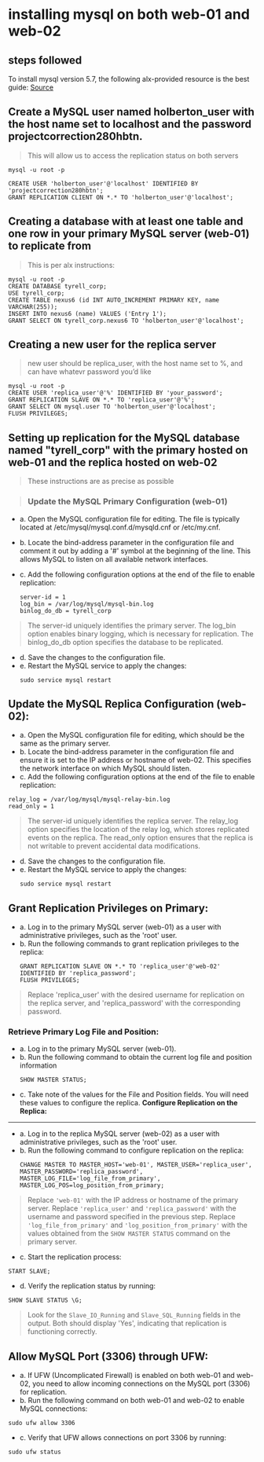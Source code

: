 # installing mysql on both web-01 and web-02

## steps followed

To install mysql version 5.7, the following alx-provided resource is the best guide:
[Source](https://intranet.alxswe.com/concepts/100002)

## Create a MySQL user named holberton_user  with the host name set to localhost and the password projectcorrection280hbtn. 
> This will allow us to access the replication status on both servers

```
mysql -u root -p

CREATE USER 'holberton_user'@'localhost' IDENTIFIED BY 'projectcorrection280hbtn';
GRANT REPLICATION CLIENT ON *.* TO 'holberton_user'@'localhost';
```

## Creating a database with at least one table and one row in your primary MySQL server (web-01) to replicate from
> This is per alx instructions:

```
mysql -u root -p
CREATE DATABASE tyrell_corp;
USE tyrell_corp;
CREATE TABLE nexus6 (id INT AUTO_INCREMENT PRIMARY KEY, name VARCHAR(255));
INSERT INTO nexus6 (name) VALUES ('Entry 1');
GRANT SELECT ON tyrell_corp.nexus6 TO 'holberton_user'@'localhost';
```

## Creating a new user for the replica server
> new user should be replica_user, with the host name set to %, and can have whatevr password you’d like

```
mysql -u root -p
CREATE USER 'replica_user'@'%' IDENTIFIED BY 'your_password';
GRANT REPLICATION SLAVE ON *.* TO 'replica_user'@'%';
GRANT SELECT ON mysql.user TO 'holberton_user'@'localhost';
FLUSH PRIVILEGES;
```

## Setting up replication for the MySQL database named "tyrell_corp" with the primary hosted on web-01 and the replica hosted on web-02
> These instructions are as precise as possible

> ### Update the MySQL Primary Configuration (web-01)

- a. Open the MySQL configuration file for editing. The file is typically located at /etc/mysql/mysql.conf.d/mysqld.cnf or /etc/my.cnf.
- b. Locate the bind-address parameter in the configuration file and comment it out by adding a '#' symbol at the beginning of the line. This allows MySQL to listen on all available network interfaces.
- c. Add the following configuration options at the end of the file to enable replication:
   
   ``` 
   server-id = 1
   log_bin = /var/log/mysql/mysql-bin.log
   binlog_do_db = tyrell_corp 
   ```
> The server-id uniquely identifies the primary server. The log_bin option enables binary logging, which is necessary for replication. The binlog_do_db option specifies the database to be replicated.
- d. Save the changes to the configuration file.
- e. Restart the MySQL service to apply the changes:
  ```
  sudo service mysql restart
  ```
  
**Update the MySQL Replica Configuration (web-02):**
---
- a. Open the MySQL configuration file for editing, which should be the same as the primary server.
- b. Locate the bind-address parameter in the configuration file and ensure it is set to the IP address or hostname of web-02. This specifies the network interface on which MySQL should listen.
- c. Add the following configuration options at the end of the file to enable replication:
 ```server-id = 2
 relay_log = /var/log/mysql/mysql-relay-bin.log
 read_only = 1
 ```       
> The server-id uniquely identifies the replica server. The relay_log option specifies the location of the relay log, which stores replicated events on the replica. The read_only option ensures that the replica is not writable to prevent accidental data modifications.
- d. Save the changes to the configuration file.
- e. Restart the MySQL service to apply the changes:  
   ```
   sudo service mysql restart
   ```     
**Grant Replication Privileges on Primary:**
---
- a. Log in to the primary MySQL server (web-01) as a user with administrative privileges, such as the 'root' user.
- b. Run the following commands to grant replication privileges to the replica:    
  ```
  GRANT REPLICATION SLAVE ON *.* TO 'replica_user'@'web-02' IDENTIFIED BY 'replica_password';
  FLUSH PRIVILEGES;
  ```    
>  Replace 'replica_user' with the desired username for replication on the replica server, and 'replica_password' with the corresponding password.
### Retrieve Primary Log File and Position: 
- a. Log in to the primary MySQL server (web-01).
- b. Run the following command to obtain the current log file and position information   
   ```
   SHOW MASTER STATUS;
   ```     
- c. Take note of the values for the File and Position fields. You will need these values to configure the replica.
**Configure Replication on the Replica:**
---
- a. Log in to the replica MySQL server (web-02) as a user with administrative privileges, such as the 'root' user.
- b. Run the following command to configure replication on the replica:
  ```
  CHANGE MASTER TO MASTER_HOST='web-01', MASTER_USER='replica_user', MASTER_PASSWORD='replica_password', MASTER_LOG_FILE='log_file_from_primary',
  MASTER_LOG_POS=log_position_from_primary; 
  ```
> Replace `'web-01'` with the IP address or hostname of the primary server. Replace `'replica_user'` and `'replica_password'` with the username and password specified in the previous step. Replace `'log_file_from_primary'` and `'log_position_from_primary'` with the values obtained from the `SHOW MASTER STATUS` command on the primary server.
- c. Start the replication process:
```
START SLAVE;
```
- d. Verify the replication status by running:
```
SHOW SLAVE STATUS \G;
```
> Look for the `Slave_IO_Running` and `Slave_SQL_Running` fields in the output. Both should display 'Yes', indicating that replication is functioning correctly.

**Allow MySQL Port (3306) through UFW:**
---
- a. If UFW (Uncomplicated Firewall) is enabled on both web-01 and web-02, you need to allow incoming connections on the MySQL port (3306) for replication.
- b. Run the following command on both web-01 and web-02 to enable MySQL connections:
```
sudo ufw allow 3306
```
- c. Verify that UFW allows connections on port 3306 by running:
```
sudo ufw status
```
